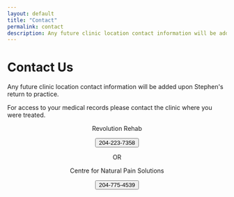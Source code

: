 ```yaml
---
layout: default
title: "Contact"
permalink: contact
description: Any future clinic location contact information will be added upon Stephen's return to practice.
---
```


# Contact Us

Any future clinic location contact information will be added upon Stephen's return to practice.

For access to your medical records please contact the clinic where you were treated.

<p align="center">Revolution Rehab</p>
<p align="center"> <a href="tel:204-223-7358"> <button class="button button5"><i class="fa fa-phone"></i> 204-223-7358</button> </a> </p>

<p align="center">OR</p>

<p align="center">Centre for Natural Pain Solutions</p>
<p align="center"> <a href="tel:204-775-4539"> <button class="button button5"><i class="fa fa-phone"></i> 204-775-4539</button> </a> </p>

